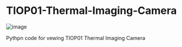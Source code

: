 # TIOP01-Thermal-Imaging-Camera
![image](https://github.com/user-attachments/assets/9d6c1329-abe7-4eb8-b359-b9bb5a59e6d9)

Pythpn code for vewing TIOP01 Thermal Imaging Camera 
